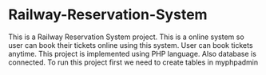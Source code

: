 # Railway-Reservation-System
This is a Railway Reservation System project.
This is a online system so user can book their tickets online using this system. User can book tickets anytime.
This project is implemented using PHP language.
Also database is connected. To run this project first we need to create tables in myphpadmin
